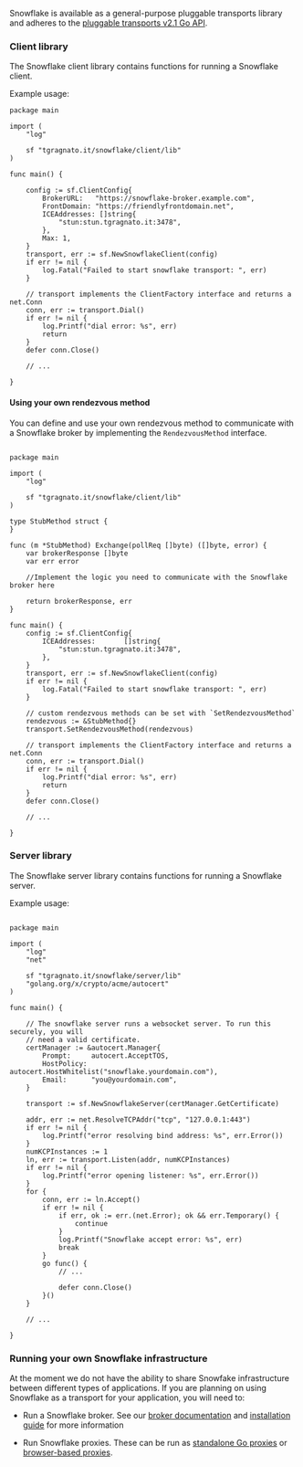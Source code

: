 Snowflake is available as a general-purpose pluggable transports library and adheres to the [pluggable transports v2.1 Go API](https://github.com/Pluggable-Transports/Pluggable-Transports-spec/blob/master/releases/PTSpecV2.1/Pluggable%20Transport%20Specification%20v2.1%20-%20Go%20Transport%20API.pdf).

### Client library

The Snowflake client library contains functions for running a Snowflake client.

Example usage:

```Golang
package main

import (
    "log"

    sf "tgragnato.it/snowflake/client/lib"
)

func main() {

    config := sf.ClientConfig{
        BrokerURL:   "https://snowflake-broker.example.com",
        FrontDomain: "https://friendlyfrontdomain.net",
        ICEAddresses: []string{
            "stun:stun.tgragnato.it:3478",
        },
        Max: 1,
    }
    transport, err := sf.NewSnowflakeClient(config)
    if err != nil {
        log.Fatal("Failed to start snowflake transport: ", err)
    }

    // transport implements the ClientFactory interface and returns a net.Conn
    conn, err := transport.Dial()
    if err != nil {
        log.Printf("dial error: %s", err)
        return
    }
    defer conn.Close()

    // ...

}
```

#### Using your own rendezvous method

You can define and use your own rendezvous method to communicate with a Snowflake broker by implementing the `RendezvousMethod` interface.

```Golang

package main

import (
    "log"

    sf "tgragnato.it/snowflake/client/lib"
)

type StubMethod struct {
}

func (m *StubMethod) Exchange(pollReq []byte) ([]byte, error) {
    var brokerResponse []byte
    var err error

    //Implement the logic you need to communicate with the Snowflake broker here

    return brokerResponse, err
}

func main() {
    config := sf.ClientConfig{
        ICEAddresses:       []string{
            "stun:stun.tgragnato.it:3478",
        },
    }
    transport, err := sf.NewSnowflakeClient(config)
    if err != nil {
        log.Fatal("Failed to start snowflake transport: ", err)
    }

    // custom rendezvous methods can be set with `SetRendezvousMethod`
    rendezvous := &StubMethod{}
    transport.SetRendezvousMethod(rendezvous)

    // transport implements the ClientFactory interface and returns a net.Conn
    conn, err := transport.Dial()
    if err != nil {
        log.Printf("dial error: %s", err)
        return
    }
    defer conn.Close()

    // ...

}
```

### Server library

The Snowflake server library contains functions for running a Snowflake server.

Example usage:
```Golang

package main

import (
    "log"
    "net"

    sf "tgragnato.it/snowflake/server/lib"
    "golang.org/x/crypto/acme/autocert"
)

func main() {

    // The snowflake server runs a websocket server. To run this securely, you will
    // need a valid certificate.
    certManager := &autocert.Manager{
        Prompt:     autocert.AcceptTOS,
        HostPolicy: autocert.HostWhitelist("snowflake.yourdomain.com"),
        Email:      "you@yourdomain.com",
    }

    transport := sf.NewSnowflakeServer(certManager.GetCertificate)

    addr, err := net.ResolveTCPAddr("tcp", "127.0.0.1:443")
    if err != nil {
        log.Printf("error resolving bind address: %s", err.Error())
    }
    numKCPInstances := 1
    ln, err := transport.Listen(addr, numKCPInstances)
    if err != nil {
        log.Printf("error opening listener: %s", err.Error())
    }
    for {
        conn, err := ln.Accept()
        if err != nil {
            if err, ok := err.(net.Error); ok && err.Temporary() {
                continue
            }
            log.Printf("Snowflake accept error: %s", err)
            break
        }
        go func() {
            // ...

            defer conn.Close()
        }()
    }

    // ...

}

```
### Running your own Snowflake infrastructure

At the moment we do not have the ability to share Snowfake infrastructure between different types of applications. If you are planning on using Snowflake as a transport for your application, you will need to:

- Run a Snowflake broker. See our [broker documentation](../broker/) and [installation guide](https://gitlab.torproject.org/tpo/anti-censorship/team/-/wikis/Survival-Guides/Snowflake-Broker-Installation-Guide) for more information

- Run Snowflake proxies. These can be run as [standalone Go proxies](../proxy/) or [browser-based proxies](https://gitlab.torproject.org/tpo/anti-censorship/pluggable-transports/snowflake-webext).
